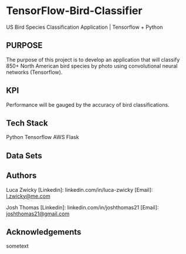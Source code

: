 # TensorFlow-Bird-Classifier
US Bird Species Classification Application | Tensorflow + Python

## PURPOSE
The purpose of this project is to develop an application that will classify 850+ North American bird species by photo using convolutional neural networks (Tensorflow).

## KPI
Performance will be gauged by the accuracy of bird classifications.

## Tech Stack
Python
Tensorflow
AWS
Flask

## Data Sets
[eBird.org]: https://ebird.org/home
[The Cornell Lab of Ornithology]: http://www.birds.cornell.edu/


## Authors
Luca Zwicky
[Linkedin]: linkedin.com/in/luca-zwicky
[Email]: l.zwicky@me.com

Josh Thomas
[Linkedin]: linkedin.com/in/joshthomas21
[Email]: joshthomas21@gmail.com

## Acknowledgements
sometext



